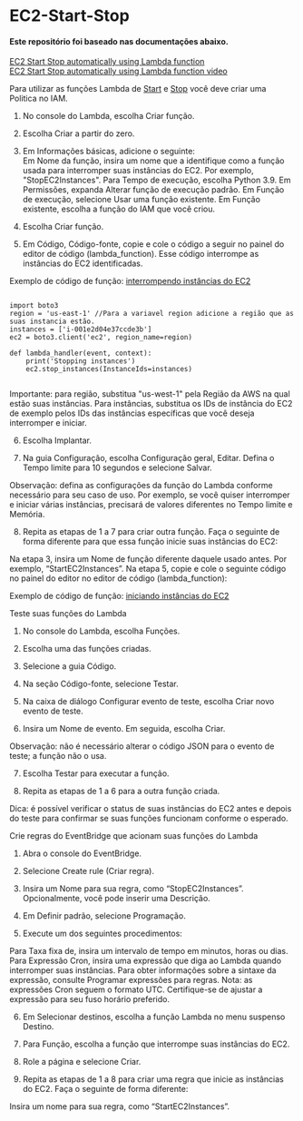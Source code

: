 # EC2-Start-Stop

#### Este repositório foi baseado nas documentações abaixo. 

[EC2 Start Stop automatically using Lambda function](https://gist.github.com/amitavroy/26089061c7037e1ade77497504241618)  
[EC2 Start Stop automatically using Lambda function video](https://www.youtube.com/watch?v=Yq-z8yT7Aq0)

Para utilizar as funções Lambda de [Start](https://github.com/So4resAlex/EC2-Start-Stop/blob/main/lambda_EC2_Start.py) e [Stop](https://github.com/So4resAlex/EC2-Start-Stop/blob/main/lambda_EC2_Stop.py)
você deve criar uma Politica no IAM.

1.    No console do Lambda, escolha Criar função.

2.    Escolha Criar a partir do zero.

3.    Em Informações básicas, adicione o seguinte:  
Em Nome da função, insira um nome que a identifique como a função usada para interromper suas instâncias do EC2. Por exemplo, "StopEC2Instances".
Para Tempo de execução, escolha Python 3.9.
Em Permissões, expanda Alterar função de execução padrão.
Em Função de execução, selecione Usar uma função existente.
Em Função existente, escolha a função do IAM que você criou.

4.    Escolha Criar função.

5.    Em Código, Código-fonte, copie e cole o código a seguir no painel do editor de código (lambda_function). Esse código interrompe as instâncias do EC2 identificadas.

Exemplo de código de função: [interrompendo instâncias do EC2](https://github.com/So4resAlex/EC2-Start-Stop/blob/main/lambda_EC2_Stop.py)

```

import boto3
region = 'us-east-1' //Para a variavel region adicione a região que as suas instancia estão. 
instances = ['i-001e2d04e37ccde3b']
ec2 = boto3.client('ec2', region_name=region)

def lambda_handler(event, context):
    print('Stopping instances')
    ec2.stop_instances(InstanceIds=instances)
    
```
Importante: para região, substitua "us-west-1" pela Região da AWS na qual estão suas instâncias. Para instâncias, substitua os IDs de instância do EC2 de exemplo pelos IDs das instâncias específicas que você deseja interromper e iniciar.

6.    Escolha Implantar.

7.    Na guia Configuração, escolha Configuração geral, Editar. Defina o Tempo limite para 10 segundos e selecione Salvar.

Observação: defina as configurações da função do Lambda conforme necessário para seu caso de uso. Por exemplo, se você quiser interromper e iniciar várias instâncias, precisará de valores diferentes no Tempo limite e Memória.

8.    Repita as etapas de 1 a 7 para criar outra função. Faça o seguinte de forma diferente para que essa função inicie suas instâncias do EC2:

Na etapa 3, insira um Nome de função diferente daquele usado antes. Por exemplo, “StartEC2Instances”.
Na etapa 5, copie e cole o seguinte código no painel do editor no editor de código (lambda_function):

Exemplo de código de função: [iniciando instâncias do EC2](https://github.com/So4resAlex/EC2-Start-Stop/blob/main/lambda_EC2_Start.py)

Teste suas funções do Lambda
1.    No console do Lambda, escolha Funções.

2.    Escolha uma das funções criadas.

3.    Selecione a guia Código.

4.    Na seção Código-fonte, selecione Testar.

5.    Na caixa de diálogo Configurar evento de teste, escolha Criar novo evento de teste.

6.    Insira um Nome de evento. Em seguida, escolha Criar.

Observação: não é necessário alterar o código JSON para o evento de teste; a função não o usa.

7.    Escolha Testar para executar a função.

8.    Repita as etapas de 1 a 6 para a outra função criada.

Dica: é possível verificar o status de suas instâncias do EC2 antes e depois do teste para confirmar se suas funções funcionam conforme o esperado.

Crie regras do EventBridge que acionam suas funções do Lambda
1.    Abra o console do EventBridge.

2.    Selecione Create rule (Criar regra).

3.    Insira um Nome para sua regra, como “StopEC2Instances”. Opcionalmente, você pode inserir uma Descrição.

4.    Em Definir padrão, selecione Programação.

5.    Execute um dos seguintes procedimentos:

Para Taxa fixa de, insira um intervalo de tempo em minutos, horas ou dias.
Para Expressão Cron, insira uma expressão que diga ao Lambda quando interromper suas instâncias. Para obter informações sobre a sintaxe da expressão, consulte Programar expressões para regras.
Nota: as expressões Cron seguem o formato UTC. Certifique-se de ajustar a expressão para seu fuso horário preferido.

6.    Em Selecionar destinos, escolha a função Lambda no menu suspenso Destino.

7.    Para Função, escolha a função que interrompe suas instâncias do EC2.

8.    Role a página e selecione Criar.

9.    Repita as etapas de 1 a 8 para criar uma regra que inicie as instâncias do EC2. Faça o seguinte de forma diferente:

Insira um nome para sua regra, como “StartEC2Instances”.
